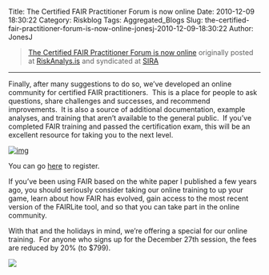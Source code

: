 Title: The Certified FAIR Practitioner Forum is now online
Date: 2010-12-09 18:30:22
Category: Riskblog
Tags: Aggregated_Blogs
Slug: the-certified-fair-practitioner-forum-is-now-online-jonesj-2010-12-09-18:30:22
Author: JonesJ

>[The Certified FAIR Practitioner Forum is now online](http://feedproxy.google.com/~r/Riskanalysis/~3/oa9vbyXDbTk/) originally posted at [RiskAnalys.is](http://riskmanagementinsight.com/riskanalysis) and syndicated at [SIRA](http://societyinforisk.org)
***
Finally, after many suggestions to do so, we’ve developed an online community for certified FAIR practitioners.  This is a place for people to ask questions, share challenges and successes, and recommend improvements.  It is also a source of additional documentation, example analyses, and training that aren’t available to the general public.  If you’ve completed FAIR training and passed the certification exam, this will be an excellent resource for taking you to the next level.

[![img](http://riskmanagementinsight.com/riskanalysis/wp-content/uploads/2010/12/Forum-homepage1-300x255.jpg "Forum homepage")](http://riskmanagementinsight.com/riskanalysis/wp-content/uploads/2010/12/Forum-homepage1.jpg)

You can go [here](http://forum.riskmanagementinsight.com) to register.

If you’ve been using FAIR based on the white paper I published a few years ago, you should seriously consider taking our online training to up your game, learn about how FAIR has evolved, gain access to the most recent version of the FAIRLite tool, and so that you can take part in the online community.

With that and the holidays in mind, we’re offering a special for our online training.  For anyone who signs up for the December 27th session, the fees are reduced by 20% (to \$799).

![](http://feeds.feedburner.com/~r/Riskanalysis/~4/oa9vbyXDbTk)



